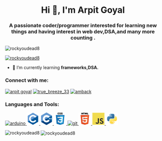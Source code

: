 <h1 align="center">Hi 👋, I'm Arpit Goyal</h1>
<h3 align="center">A passionate coder/programmer interested for learning new things and having interest in web dev,DSA,and many more counting .</h3>

<p align="left"> <img src="https://komarev.com/ghpvc/?username=rockyoudead8&label=Profile%20views&color=0e75b6&style=flat" alt="rockyoudead8" /> </p>

<p align="left"> <a href="https://github.com/ryo-ma/github-profile-trophy"><img src="https://github-profile-trophy.vercel.app/?username=rockyoudead8" alt="rockyoudead8" /></a> </p>

- 🌱 I’m currently learning **frameworks,DSA.**

<h3 align="left">Connect with me:</h3>
<p align="left">
<a href="https://linkedin.com/in/arpit goyal" target="blank"><img align="center" src="https://raw.githubusercontent.com/rahuldkjain/github-profile-readme-generator/master/src/images/icons/Social/linked-in-alt.svg" alt="arpit goyal" height="30" width="40" /></a>
<a href="https://www.codechef.com/users/true_breeze_33" target="blank"><img align="center" src="https://cdn.jsdelivr.net/npm/simple-icons@3.1.0/icons/codechef.svg" alt="true_breeze_33" height="30" width="40" /></a>
<a href="https://www.leetcode.com/amback" target="blank"><img align="center" src="https://raw.githubusercontent.com/rahuldkjain/github-profile-readme-generator/master/src/images/icons/Social/leet-code.svg" alt="amback" height="30" width="40" /></a>
</p>

<h3 align="left">Languages and Tools:</h3>
<p align="left"> <a href="https://www.arduino.cc/" target="_blank" rel="noreferrer"> <img src="https://cdn.worldvectorlogo.com/logos/arduino-1.svg" alt="arduino" width="40" height="40"/> </a> <a href="https://www.cprogramming.com/" target="_blank" rel="noreferrer"> <img src="https://raw.githubusercontent.com/devicons/devicon/master/icons/c/c-original.svg" alt="c" width="40" height="40"/> </a> <a href="https://www.w3schools.com/cpp/" target="_blank" rel="noreferrer"> <img src="https://raw.githubusercontent.com/devicons/devicon/master/icons/cplusplus/cplusplus-original.svg" alt="cplusplus" width="40" height="40"/> </a> <a href="https://www.w3schools.com/css/" target="_blank" rel="noreferrer"> <img src="https://raw.githubusercontent.com/devicons/devicon/master/icons/css3/css3-original-wordmark.svg" alt="css3" width="40" height="40"/> </a> <a href="https://git-scm.com/" target="_blank" rel="noreferrer"> <img src="https://www.vectorlogo.zone/logos/git-scm/git-scm-icon.svg" alt="git" width="40" height="40"/> </a> <a href="https://www.w3.org/html/" target="_blank" rel="noreferrer"> <img src="https://raw.githubusercontent.com/devicons/devicon/master/icons/html5/html5-original-wordmark.svg" alt="html5" width="40" height="40"/> </a> <a href="https://developer.mozilla.org/en-US/docs/Web/JavaScript" target="_blank" rel="noreferrer"> <img src="https://raw.githubusercontent.com/devicons/devicon/master/icons/javascript/javascript-original.svg" alt="javascript" width="40" height="40"/> </a> <a href="https://www.python.org" target="_blank" rel="noreferrer"> <img src="https://raw.githubusercontent.com/devicons/devicon/master/icons/python/python-original.svg" alt="python" width="40" height="40"/> </a> </p>

<p><img align="left" src="https://github-readme-stats.vercel.app/api/top-langs?username=rockyoudead8&show_icons=true&locale=en&layout=compact" alt="rockyoudead8" /></p>

<p>&nbsp;<img align="center" src="https://github-readme-stats.vercel.app/api?username=rockyoudead8&show_icons=true&locale=en" alt="rockyoudead8" /></p>
